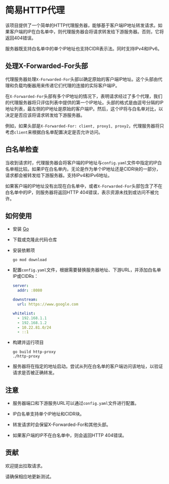 # 简易HTTP代理

该项目提供了一个简单的HTTP代理服务器，能够基于客户端IP地址转发请求。如果客户端的IP在白名单中，则代理服务器会将请求转发给下游服务器。否则，它将返回404错误。

服务器既支持白名单中的单个IP地址也支持CIDR表示法。同时支持IPv4和IPv6。

## 处理X-Forwarded-For头部

代理服务器处理`X-Forwarded-For`头部以确定原始的客户端IP地址。这个头部由代理和负载均衡器用来传递它们代理的连接的实际客户端IP。

在`X-Forwarded-For`头部有多个IP地址的情况下，表明请求经过了多个代理，我们的代理服务器将只评估列表中提供的第一个IP地址。头部的格式是由逗号分隔的IP地址列表，最左侧的IP地址是原始的客户端IP。然后，这个IP将与白名单对比，以决定是否应该将请求转发给下游服务器。

例如，如果头部是`X-Forwarded-For: client, proxy1, proxy2`，代理服务器将只考虑`client`来根据白名单配置决定是否允许访问。

## 白名单检查

当收到请求时，代理服务器会将客户端的IP地址与`config.yaml`文件中指定的IP白名单相比较。如果IP在白名单内，无论是作为单个IP地址还是CIDR块的一部分，请求都会被转发给下游服务器。支持IPv4和IPv6地址。

如果客户端的IP地址没有出现在白名单中，或者`X-Forwarded-For`头部包含了不在白名单中的IP，则服务器将返回HTTP 404错误，表示资源未找到或访问不被允许。

## 如何使用

- 安装 [Go](https://golang.org/doc/install)

- 下载或克隆此代码仓库

- 安装依赖项

  ```shell
  go mod download
  ```

- 配置`config.yaml`文件，根据需要替换服务器地址、下游URL，并添加白名单IP或CIDRs：

  ```yaml
  server:
    addr: :8080

  downstream:
    url: https://www.google.com

  whitelist:
    - 192.168.1.1
    - 192.168.1.2
    - 10.22.81.0/24
    - ::1
  ```

- 构建并运行项目

  ```shell
  go build http-proxy
  ./http-proxy
  ```

- 服务器将在指定的地址启动。尝试从列在白名单的客户端访问该地址，以验证请求是否被正确转发。

## 注意

- 服务器端口和下游服务URL可以通过`config.yaml`文件进行配置。

- IP白名单支持单个IP地址和CIDR块。

- 转发请求时会保留X-Forwarded-For和其他头部。

- 如果客户端的IP不在白名单中，则会返回HTTP 404错误。

## 贡献

欢迎提出拉取请求。

请确保相应地更新测试。